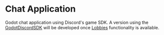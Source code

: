 # Chat Application

Godot chat application using Discord's game SDK.
A version using the [GodotDiscordSDK](https://github.com/LennyPhoenix/GodotDiscordSDK) will be developed once [Lobbies](https://github.com/LennyPhoenix/GodotDiscordSDK/projects/1) functionality is available.
